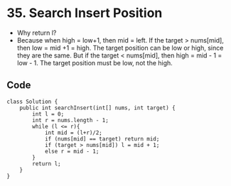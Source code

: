 # 35. Search Insert Position
* Why return l?
* Because when high = low+1, then mid = left.
If the target > nums[mid], then low = mid +1 = high. The target position can be low or high, since they are the same.
But if the target < nums[mid], then high = mid - 1 = low - 1. The target position must be low, not the high.

## Code
```
class Solution {
    public int searchInsert(int[] nums, int target) {
        int l = 0;
        int r = nums.length - 1;
        while (l <= r){
            int mid = (l+r)/2;
            if (nums[mid] == target) return mid;
            if (target > nums[mid]) l = mid + 1;
            else r = mid - 1;
        }
        return l;
    }
}
```
